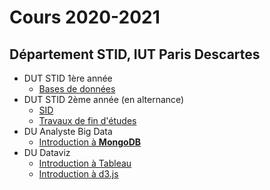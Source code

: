 # Cours 2020-2021

## Département STID, IUT Paris Descartes

- DUT STID 1ère année
    - [Bases de données](stid-1a--bd)
- DUT STID 2ème année (en alternance)
    - [SID](stid-2afa--sid/)
    - [Travaux de fin d'études](stid-2afa--tfe)
- DU Analyste Big Data
    - [Introduction à **MongoDB**](du-abd)
- DU Dataviz
    - [Introduction à Tableau](du-dataviz/tableau)
    - [Introduction à d3.js](du-dataviz/d3js)    

<!-- mlkhsfg

## Département Informatique, IUT Paris Descartes

- LP IoT
    - [Analyse Statistique des Données](lp-iot--python-ds)

-->
